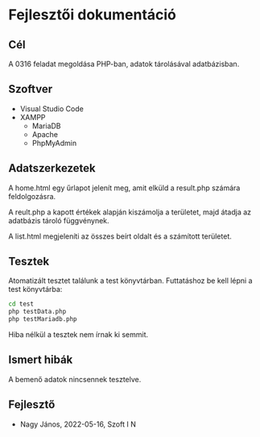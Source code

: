 # Fejlesztői dokumentáció

## Cél

A 0316 feladat megoldása PHP-ban, adatok
tárolásával adatbázisban.

## Szoftver

* Visual Studio Code
* XAMPP
  * MariaDB
  * Apache
  * PhpMyAdmin

## Adatszerkezetek

A home.html egy űrlapot jelenít meg,
amit elküld a result.php számára
feldolgozásra.

A reult.php a kapott értékek alapján
kiszámolja a területet, majd
átadja az adatbázis tároló
függvénynek.

A list.html megjeleníti az összes 
beírt oldalt és a számított területet.

## Tesztek

Atomatizált tesztet találunk a test 
könyvtárban. Futtatáshoz be kell 
lépni a test könyvtárba:

```bash
cd test
php testData.php
php testMariadb.php
```

Hiba nélkül a tesztek nem írnak ki semmit.

## Ismert hibák

A bemenő adatok nincsennek tesztelve.

## Fejlesztő

* Nagy János, 2022-05-16, Szoft I N

